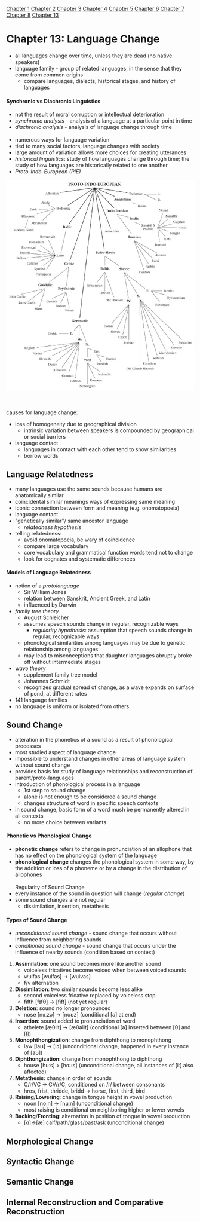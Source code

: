 [Chapter 1](https://github.com/ey92/notes/blob/master/1101/readingCh1.md) [Chapter 2](https://github.com/ey92/notes/blob/master/1101/readingCh2.md) [Chapter 3](https://github.com/ey92/notes/blob/master/1101/readingCh3.md) [Chapter 4](https://github.com/ey92/notes/blob/master/1101/readingCh4.md) [Chapter 5](https://github.com/ey92/notes/blob/master/1101/readingCh5.md) [Chapter 6](https://github.com/ey92/notes/blob/master/1101/readingCh6.md) [Chapter 7](https://github.com/ey92/notes/blob/master/1101/readingCh7.md) [Chapter 8](https://github.com/ey92/notes/blob/master/1101/readingCh8.md) [Chapter 13](https://github.com/ey92/notes/blob/master/1101/readingCh13.md)

# Chapter 13: Language Change
- all languages change over time, unless they are dead (no native speakers)
- language family - group of related languages, in the sense that they come from common origins
	- compare languages, dialects, historical stages, and history of languages

#### Synchronic vs Diachronic Linguistics
- not the result of moral corruption or intellectual deterioration
- _synchronic analysis_ - analysis of a language at a particular point in time
- _diachronic analysis_ - analysis of language change through time
<br><br>
- numerous ways for language variation
- tied to many social factors, language changes with society
- large amount of variation allows more choices for creating utterances
- _historical linguistics_: study of how languages change through time; the study of how languages are historically related to one another
- _Proto-Indo-European (PIE)_

![Proto-Indo-European Family Tree](https://github.com/ey92/notes/blob/master/1101/proto-indo-european-family-tree.png)

<br><br>
causes for language change:
- loss of homogeneity due to geographical division
	- intrinsic variation between speakers is compounded by geographical or social barriers
- language contact
	- languages in contact with each other tend to show similarities
	- borrow words

## Language Relatedness
- many languages use the same sounds because humans are anatomically similar
- coincidental similar meanings ways of expressing same meaning
- iconic connection between form and meaning (e.g. onomatopoeia)
- language contact
- "genetically similar"/ same ancestor language
	- _relatedness hypothesis_
- telling relatedness:
	- avoid onomatopoeia, be wary of coincidence
	- compare large vocabulary
	- core vocabulary and grammatical function words tend not to change
	- look for cognates and systematic differences

#### Models of Language Relatedness
- notion of a _protolanguage_
	- Sir William Jones
	- relation between Sanskrit, Ancient Greek, and Latin
	- influenced by Darwin
- _family tree theory_ 
	- August Schleicher
	- assumes speech sounds change in regular, recognizable ways
		- _regularity hypothesis_: assumption that speech sounds change in regular, recognizable ways
	- phonological similarities among languages may be due to genetic relationship among languages
	- may lead to misconceptions that daughter languages abruptly broke off without intermediate stages
- _wave theory_
	- supplement family tree model
	- Johannes Schmidt
	- recognizes gradual spread of change, as a wave expands on surface of pond, at different rates
- 141 language families
- no language is uniform or isolated from others

## Sound Change
- alteration in the phonetics of a sound as a result of phonological processes
- most studied aspect of language change
- impossible to understand changes in other areas of language system without sound change
- provides basis for study of language relationships and reconstruction of parent/proto-languages
- introduction of phonological process in a language
	- 1st step to sound change
	- alone is not enough to be considered a sound change
	- changes structure of word in specific speech contexts
- in sound change, basic form of a word mush be permanently altered in all contexts
	- no more choice between variants

#### Phonetic vs Phonological Change
- **phonetic change** refers to change in pronunciation of an allophone that has no effect on the phonological system of the language
- **phonological change** changes the phonological system in some way, by the addition or loss of a phoneme or by a change in the distribution of allophones
<br><br>
Regularity of Sound Change
- every instance of the sound in question will change (_regular change_)
- some sound changes are not regular
	- dissimilation, insertion, metathesis

#### Types of Sound Change
- _unconditioned sound change_ - sound change that occurs without influence from neighboring sounds
- _conditioned sound change_ - sound change that occurs under the influence of nearby sounds (condition based on context)
1. **Assimilation**: one sound becomes more like another sound
	- voiceless fricatives become voiced when between voiced sounds
	- wulfas [wulfas] -> [wulvas]
	- f/v alternation
2. **Dissimilation**: two similar sounds become less alike
	- second voiceless fricative replaced by voiceless stop
	- fifth [fɪfθ] -> [fift] (not yet regular)
3. **Deletion**: sound no longer pronounced
	- nose [nɔːzə] -> [noʊz] (conditional [ə] at end)
4. **Insertion**: sound added to pronunciation of word
	- athelete [æθlit] -> [æθəlit] (conditional [ə] inserted between [θ] and [l])
5. **Monophthongization**: change from diphthong to monophthong
	- law [laʊ] -> [lɔ] (unconditional change, happened in every instance of [aʊ])
6. **Diphthongization**: change from monophthong to diphthong
	- house [huːs] > [hɑʊs] (unconditional change, all instances of [iː] also affected)
7. **Metathesis**: change in order of sounds
	- C/r/VC -> CV/r/C, conditioned on /r/ between consonants
	- hros, frist, thridde, bridd -> horse, first, third, bird
8. **Raising**/**Lowering**: change in tongue height in vowel production
	- noon [noːn] -> [nuːn] (unconditional change)
	- most raising is conditional on neighboring higher or lower vowels
9. **Backing**/**Fronting**: alternation in position of tongue in vowel production
	- [ɑ]->[æ] calf/path/glass/past/ask (unconditional change)

## Morphological Change
## Syntactic Change
## Semantic Change
## Internal Reconstruction and Comparative Reconstruction